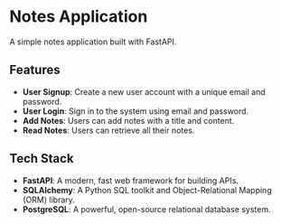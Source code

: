 # Notes Application

A simple notes application built with FastAPI.

## Features

- **User Signup**: Create a new user account with a unique email and password.
- **User Login**: Sign in to the system using email and password.
- **Add Notes**: Users can add notes with a title and content.
- **Read Notes**: Users can retrieve all their notes.

## Tech Stack

- **FastAPI**: A modern, fast web framework for building APIs.
- **SQLAlchemy**: A Python SQL toolkit and Object-Relational Mapping (ORM) library.
- **PostgreSQL**: A powerful, open-source relational database system.

